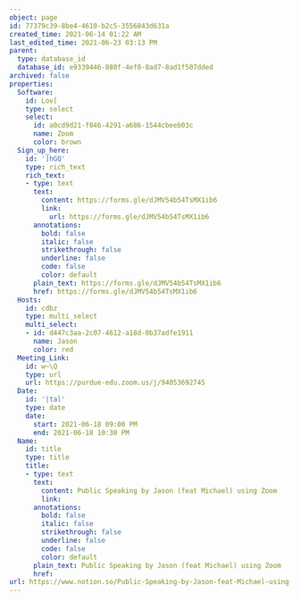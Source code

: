 ```yaml
---
object: page
id: 77379c39-8be4-4610-b2c5-3556843d631a
created_time: 2021-06-14 01:22 AM
last_edited_time: 2021-06-23 03:13 PM
parent:
  type: database_id
  database_id: e9339446-880f-4ef0-8ad7-8ad1f507dded
archived: false
properties:
  Software:
    id: Lov[
    type: select
    select:
      id: a0cd9d21-f046-4291-a686-1544cbeeb03c
      name: Zoom
      color: brown
  Sign_up_here:
    id: ']hGQ'
    type: rich_text
    rich_text:
    - type: text
      text:
        content: https://forms.gle/dJMV54b54TsMX1ib6
        link:
          url: https://forms.gle/dJMV54b54TsMX1ib6
      annotations:
        bold: false
        italic: false
        strikethrough: false
        underline: false
        code: false
        color: default
      plain_text: https://forms.gle/dJMV54b54TsMX1ib6
      href: https://forms.gle/dJMV54b54TsMX1ib6
  Hosts:
    id: cdbz
    type: multi_select
    multi_select:
    - id: d447c3aa-2c07-4612-a18d-0b37adfe1911
      name: Jason
      color: red
  Meeting_Link:
    id: w~\Q
    type: url
    url: https://purdue-edu.zoom.us/j/94053692745
  Date:
    id: '|tal'
    type: date
    date:
      start: 2021-06-18 09:00 PM
      end: 2021-06-18 10:30 PM
  Name:
    id: title
    type: title
    title:
    - type: text
      text:
        content: Public Speaking by Jason (feat Michael) using Zoom
        link: 
      annotations:
        bold: false
        italic: false
        strikethrough: false
        underline: false
        code: false
        color: default
      plain_text: Public Speaking by Jason (feat Michael) using Zoom
      href: 
url: https://www.notion.so/Public-Speaking-by-Jason-feat-Michael-using-Zoom-77379c398be44610b2c53556843d631a
---
```


